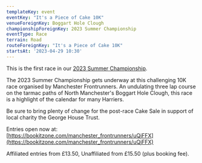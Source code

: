 ```yaml
---
templateKey: event
eventKey: "It's a Piece of Cake 10K"
venueForeignKey: Boggart Hole Clough
championshipForeignKey: 2023 Summer Championship
eventType: Race
terrain: Road
routeForeignKey: "It's a Piece of Cake 10K"
startsAt: '2023-04-29 10:30'
---
```

This is the first race in our [2023 Summer Championship](/championships/2023-summer-championship/).

The 2023 Summer Championship gets underway at this challenging 10K race organised by Manchester Frontrunners. 
An undulating three lap course on the tarmac paths of North Manchester's Boggart Hole Clough, this race is a highlight 
of the calendar for many Harriers.

Be sure to bring plenty of change for the post-race Cake Sale in support of local charity the George House Trust.

Entries open now at: [https://bookitzone.com/manchester_frontrunners/uQjFFX](https://bookitzone.com/manchester_frontrunners/uQjFFX)

Affiliated entries from £13.50, Unaffiliated from £15.50 (plus booking fee).

